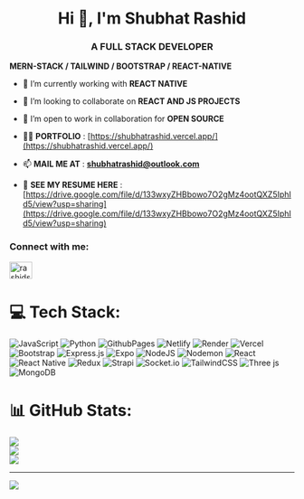 <h1 align="center">Hi 👋, I'm Shubhat Rashid</h1>
<h3 align="center">A FULL STACK DEVELOPER</h3>
<strong align='center'> MERN-STACK / TAILWIND / BOOTSTRAP / REACT-NATIVE</strong>

- 🌱 I’m currently working with **REACT NATIVE**

- 👯 I’m looking to collaborate on **REACT AND JS PROJECTS**

- 🤝 I’m open to work in collaboration for **OPEN SOURCE**

- 👨‍💻 **PORTFOLIO** : [https://shubhatrashid.vercel.app/](https://shubhatrashid.vercel.app/)

- 📫 **MAIL ME AT** : **shubhatrashid@outlook.com**

- 📄 **SEE MY RESUME HERE** : [https://drive.google.com/file/d/133wxyZHBbowo7O2gMz4ootQXZ5IphId5/view?usp=sharing](https://drive.google.com/file/d/133wxyZHBbowo7O2gMz4ootQXZ5IphId5/view?usp=sharing)

<h3 align="left">Connect with me:</h3>
<p align="left">
<a href="https://www.leetcode.com/rashidshubhat41" target="blank"><img align="center" src="https://raw.githubusercontent.com/rahuldkjain/github-profile-readme-generator/master/src/images/icons/Social/leet-code.svg" alt="rashidshubhat41" height="30" width="40" /></a>
</p>

# 💻 Tech Stack:
![JavaScript](https://img.shields.io/badge/javascript-%23323330.svg?style=for-the-badge&logo=javascript&logoColor=%23F7DF1E) ![Python](https://img.shields.io/badge/python-3670A0?style=for-the-badge&logo=python&logoColor=ffdd54) ![GithubPages](https://img.shields.io/badge/github%20pages-121013?style=for-the-badge&logo=github&logoColor=white) ![Netlify](https://img.shields.io/badge/netlify-%23000000.svg?style=for-the-badge&logo=netlify&logoColor=#00C7B7) ![Render](https://img.shields.io/badge/Render-%46E3B7.svg?style=for-the-badge&logo=render&logoColor=white) ![Vercel](https://img.shields.io/badge/vercel-%23000000.svg?style=for-the-badge&logo=vercel&logoColor=white) ![Bootstrap](https://img.shields.io/badge/bootstrap-%238511FA.svg?style=for-the-badge&logo=bootstrap&logoColor=white) ![Express.js](https://img.shields.io/badge/express.js-%23404d59.svg?style=for-the-badge&logo=express&logoColor=%2361DAFB) ![Expo](https://img.shields.io/badge/expo-1C1E24?style=for-the-badge&logo=expo&logoColor=#D04A37) ![NodeJS](https://img.shields.io/badge/node.js-6DA55F?style=for-the-badge&logo=node.js&logoColor=white) ![Nodemon](https://img.shields.io/badge/NODEMON-%23323330.svg?style=for-the-badge&logo=nodemon&logoColor=%BBDEAD) ![React](https://img.shields.io/badge/react-%2320232a.svg?style=for-the-badge&logo=react&logoColor=%2361DAFB) ![React Native](https://img.shields.io/badge/react_native-%2320232a.svg?style=for-the-badge&logo=react&logoColor=%2361DAFB) ![Redux](https://img.shields.io/badge/redux-%23593d88.svg?style=for-the-badge&logo=redux&logoColor=white) ![Strapi](https://img.shields.io/badge/strapi-%232E7EEA.svg?style=for-the-badge&logo=strapi&logoColor=white) ![Socket.io](https://img.shields.io/badge/Socket.io-black?style=for-the-badge&logo=socket.io&badgeColor=010101) ![TailwindCSS](https://img.shields.io/badge/tailwindcss-%2338B2AC.svg?style=for-the-badge&logo=tailwind-css&logoColor=white) ![Three js](https://img.shields.io/badge/threejs-black?style=for-the-badge&logo=three.js&logoColor=white) ![MongoDB](https://img.shields.io/badge/MongoDB-%234ea94b.svg?style=for-the-badge&logo=mongodb&logoColor=white)
# 📊 GitHub Stats:
![](https://github-readme-stats.vercel.app/api?username=shubhatRashid&theme=dark&hide_border=false&include_all_commits=true&count_private=true)<br/>
![](https://github-readme-streak-stats.herokuapp.com/?user=shubhatRashid&theme=dark&hide_border=false)<br/>
![](https://github-readme-stats.vercel.app/api/top-langs/?username=shubhatRashid&theme=dark&hide_border=false&include_all_commits=true&count_private=true&layout=compact)

---
[![](https://visitcount.itsvg.in/api?id=shubhatRashid&icon=0&color=0)](https://visitcount.itsvg.in)






